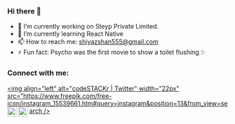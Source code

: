 ### Hi there 👋

- 🔭 I’m currently working on Steyp Private Limited.
- 🌱 I’m currently learning React Native
- 📫 How to reach me: shiyazshan555@gmail.com
- ⚡ Fun fact: Psycho was the first movie to show a toilet flushing.✨

### Connect with me:

[<img align="left" alt="codeSTACKr | Twitter" width="22px" src="https://www.freepik.com/free-icon/instagram_15539661.htm#query=instagram&position=13&from_view=search />][twitter]
[<img align="left" alt="codeSTACKr | LinkedIn" width="22px" src="https://cdn.jsdelivr.net/npm/simple-icons@v3/icons/linkedin.svg" />][linkedin]
[<img align="left" alt="codeSTACKr | Instagram" width="22px" src="https://cdn.jsdelivr.net/npm/simple-icons@v3/icons/instagram.svg" />][instagram]

<br />

[twitter]: https://twitter.com/Mohamme96796349
[instagram]: https://www.instagram.com/shiyaz_shan/
[linkedin]: https://www.linkedin.com/in/mohammed-shiyas/


